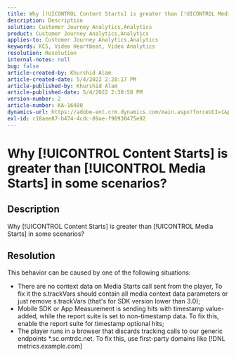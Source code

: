 ```yaml
---
title: Why [!UICONTROL Content Starts] is greater than [!UICONTROL Media Starts] in some scenarios?
description: Description
solution: Customer Journey Analytics,Analytics
product: Customer Journey Analytics,Analytics
applies-to: Customer Journey Analytics,Analytics
keywords: KCS, Video Heartbeat, Video Analytics
resolution: Resolution
internal-notes: null
bug: false
article-created-by: Khurshid Alam
article-created-date: 5/4/2022 2:28:17 PM
article-published-by: Khurshid Alam
article-published-date: 5/4/2022 2:30:58 PM
version-number: 2
article-number: KA-16480
dynamics-url: https://adobe-ent.crm.dynamics.com/main.aspx?forceUCI=1&pagetype=entityrecord&etn=knowledgearticle&id=4ec0dc6b-b6cb-ec11-a7b5-6045bd00dbbc
exl-id: c18aee87-b474-4cdc-89ae-f96930475e92
---
```

# Why [!UICONTROL Content Starts] is greater than [!UICONTROL Media Starts] in some scenarios?

## Description


Why [!UICONTROL Content Starts] is greater than [!UICONTROL Media Starts] in some scenarios?


## Resolution


This behavior can be caused by one of the following situations:

- There are no context data on Media Starts call sent from the player, To fix it the s.trackVars should contain all media context data parameters or just remove s.trackVars (that's for SDK version lower than 3.0);
- Mobile SDK or App Measurement is sending hits with timestamp value-added, while the report suite is set to non-timestamp data. To fix this, enable the report suite for timestamp optional hits;
- The player runs in a browser that discards tracking calls to our generic endpoints \*.sc.omtrdc.net. To fix this, use first-party domains like [!DNL metrics.example.com]
